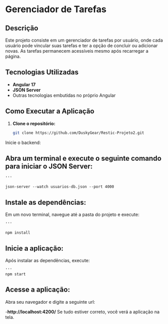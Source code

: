 # Gerenciador de Tarefas

## Descrição

Este projeto consiste em um gerenciador de tarefas por usuário, onde cada usuário pode vincular suas tarefas e ter a opção de concluir ou adicionar novas. As tarefas permanecem acessíveis mesmo após recarregar a página.

## Tecnologias Utilizadas

- **Angular 17**
- **JSON Server**
- Outras tecnologias embutidas no próprio Angular

## Como Executar a Aplicação

1. **Clone o repositório:**

   ```bash
   git clone https://github.com/DuskyGear/Restic-Projeto2.git
Inicie o backend:

## Abra um terminal e execute o seguinte comando para iniciar o JSON Server:

    '''

    json-server --watch usuarios-db.json --port 4000

## Instale as dependências:

Em um novo terminal, navegue até a pasta do projeto e execute:

    '''

    npm install

    
## Inicie a aplicação:

Após instalar as dependências, execute:

    '''
    npm start


## Acesse a aplicação:

Abra seu navegador e digite a seguinte url:

-**http://localhost:4200/**
Se tudo estiver correto, você verá a aplicação na tela.
